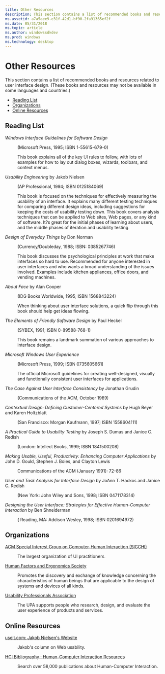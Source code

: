 ```yaml
---
title: Other Resources
description: This section contains a list of recommended books and resources related to user interface design. (These books and resources may not be available in some languages and countries.).
ms.assetid: a7a5aee9-e31f-42d1-bf90-2fa91365ef2f
ms.date: 05/31/2018
ms.topic: article
ms.author: windowssdkdev
ms.prod: windows
ms.technology: desktop
---
```


# Other Resources

This section contains a list of recommended books and resources related to user interface design. (These books and resources may not be available in some languages and countries.)

-   [Reading List](#reading-list)
-   [Organizations](#organizations)
-   [Online Resources](#online-resources)

## Reading List

<dl> <dt>

<span id="_Windows_Interface_Guidelines_for_Software_Design"></span><span id="_windows_interface_guidelines_for_software_design"></span><span id="_WINDOWS_INTERFACE_GUIDELINES_FOR_SOFTWARE_DESIGN"></span> *Windows Interface Guidelines for Software Design*
</dt> <dd>

(Microsoft Press, 1995; ISBN 1-55615-679-0)

This book explains all of the key UI rules to follow, with lots of examples for how to lay out dialog boxes, wizards, toolbars, and context menus.

</dd> <dt>

<span id="Usability_Engineering_by_Jakob_Nielsen_"></span><span id="usability_engineering_by_jakob_nielsen_"></span><span id="USABILITY_ENGINEERING_BY_JAKOB_NIELSEN_"></span>*Usability Engineering* by Jakob Nielsen 
</dt> <dd>

(AP Professional, 1994; ISBN 0125184069)

This book is focused on the techniques for effectively measuring the usability of an interface. It explains many different testing techniques for comparing different design ideas, including suggestions for keeping the costs of usability testing down. This book covers analysis techniques that can be applied to Web sites, Web pages, or any kind of software. It?s great for the initial phases of learning about users, and the middle phases of iteration and usability testing.

</dd> <dt>

<span id="Design_of_Everyday_Things_by_Don_Norman"></span><span id="design_of_everyday_things_by_don_norman"></span><span id="DESIGN_OF_EVERYDAY_THINGS_BY_DON_NORMAN"></span>*Design of Everyday Things* by Don Norman
</dt> <dd>

(Currency/Doubleday, 1988; ISBN: 0385267746)

This book discusses the psychological principles at work that make interfaces so hard to use. Recommended for anyone interested in user interfaces and who wants a broad understanding of the issues involved. Examples include kitchen appliances, office doors, and vending machines.

</dd> <dt>

<span id="About_Face_by_Alan_Cooper_"></span><span id="about_face_by_alan_cooper_"></span><span id="ABOUT_FACE_BY_ALAN_COOPER_"></span>*About Face* by Alan Cooper 
</dt> <dd>

(IDG Books Worldwide, 1995; ISBN 1568843224)

When thinking about user interface solutions, a quick flip through this book should help get ideas flowing.

</dd> <dt>

<span id="The_Elements_of_Friendly_Software_Design_by_Paul_Heckel_"></span><span id="the_elements_of_friendly_software_design_by_paul_heckel_"></span><span id="THE_ELEMENTS_OF_FRIENDLY_SOFTWARE_DESIGN_BY_PAUL_HECKEL_"></span>*The Elements of Friendly Software Design* by Paul Heckel 
</dt> <dd>

(SYBEX, 1991; ISBN 0-89588-768-1)

This book remains a landmark summation of various approaches to interface design.

</dd> <dt>

<span id="Microsoft_Windows_User_Experience"></span><span id="microsoft_windows_user_experience"></span><span id="MICROSOFT_WINDOWS_USER_EXPERIENCE"></span>*Microsoft Windows User Experience*
</dt> <dd>

(Microsoft Press, 1999; ISBN 0735605661)

The official Microsoft guidelines for creating well-designed, visually and functionally consistent user interfaces for applications.

</dd> <dt>

<span id="The_Case_Against_User_Interface_Consistency_by__Jonathan_Grudin"></span><span id="the_case_against_user_interface_consistency_by__jonathan_grudin"></span><span id="THE_CASE_AGAINST_USER_INTERFACE_CONSISTENCY_BY__JONATHAN_GRUDIN"></span>*The Case Against User Interface Consistency* by Jonathan Grudin
</dt> <dd>

(Communications of the ACM, October 1989)

</dd> <dt>

<span id="Contextual_Design__Defining_Customer-Centered_Systems_by_Hugh_Beyer_and_Karen_Holtzblatt"></span><span id="contextual_design__defining_customer-centered_systems_by_hugh_beyer_and_karen_holtzblatt"></span><span id="CONTEXTUAL_DESIGN__DEFINING_CUSTOMER-CENTERED_SYSTEMS_BY_HUGH_BEYER_AND_KAREN_HOLTZBLATT"></span>*Contextual Design: Defining Customer-Centered Systems* by Hugh Beyer and Karen Holtzblatt
</dt> <dd>

(San Francisco: Morgan Kaufmann, 1997; ISBN 1558604111)

</dd> <dt>

<span id="A_Practical_Guide_to_Usability_Testing_by_Joseph_S._Dumas_and_Janice_C._Redish"></span><span id="a_practical_guide_to_usability_testing_by_joseph_s._dumas_and_janice_c._redish"></span><span id="A_PRACTICAL_GUIDE_TO_USABILITY_TESTING_BY_JOSEPH_S._DUMAS_AND_JANICE_C._REDISH"></span>*A Practical Guide to Usability Testing* by Joseph S. Dumas and Janice C. Redish
</dt> <dd>

(London: Intellect Books, 1999; ISBN 1841500208)

</dd> <dt>

<span id="Making_Usable__Useful__Productivity__Enhancing_Computer_Applications_by_John_D._Gould__Stephen_J._Boies__and_Clayton_Lewis"></span><span id="making_usable__useful__productivity__enhancing_computer_applications_by_john_d._gould__stephen_j._boies__and_clayton_lewis"></span><span id="MAKING_USABLE__USEFUL__PRODUCTIVITY__ENHANCING_COMPUTER_APPLICATIONS_BY_JOHN_D._GOULD__STEPHEN_J._BOIES__AND_CLAYTON_LEWIS"></span>*Making Usable, Useful, Productivity: Enhancing Computer Applications* by John D. Gould, Stephen J. Boies, and Clayton Lewis
</dt> <dd>

Communications of the ACM (January 1991): 72-86

</dd> <dt>

<span id="User_and_Task_Analysis_for_Interface_Design_by_JoAnn_T._Hackos_and_Janice_C._Redish"></span><span id="user_and_task_analysis_for_interface_design_by_joann_t._hackos_and_janice_c._redish"></span><span id="USER_AND_TASK_ANALYSIS_FOR_INTERFACE_DESIGN_BY_JOANN_T._HACKOS_AND_JANICE_C._REDISH"></span>*User and Task Analysis for Interface Design* by JoAnn T. Hackos and Janice C. Redish
</dt> <dd>

(New York: John Wiley and Sons, 1998; ISBN 0471178314)

</dd> <dt>

<span id="Designing_the_User_Interface__Strategies_for_Effective_Human-Computer_Interaction_by_Ben_Shneiderman"></span><span id="designing_the_user_interface__strategies_for_effective_human-computer_interaction_by_ben_shneiderman"></span><span id="DESIGNING_THE_USER_INTERFACE__STRATEGIES_FOR_EFFECTIVE_HUMAN-COMPUTER_INTERACTION_BY_BEN_SHNEIDERMAN"></span>*Designing the User Interface: Strategies for Effective Human-Computer Interaction* by Ben Shneiderman
</dt> <dd>

( Reading, MA: Addison Wesley, 1998; ISBN 0201694972)

</dd> </dl>

## Organizations

<dl> <dt>

<span id="ACM_Special_Interest_Group_on_Computer-Human_Interaction__SIGCHI_"></span><span id="acm_special_interest_group_on_computer-human_interaction__sigchi_"></span><span id="ACM_SPECIAL_INTEREST_GROUP_ON_COMPUTER-HUMAN_INTERACTION__SIGCHI_"></span>[ACM Special Interest Group on Computer-Human Interaction (SIGCHI)](http://go.microsoft.com/fwlink/p/?linkid=191896)
</dt> <dd>

The largest organization of UI practitioners.

</dd> <dt>

<span id="Human_Factors_and_Ergonomics_Society"></span><span id="human_factors_and_ergonomics_society"></span><span id="HUMAN_FACTORS_AND_ERGONOMICS_SOCIETY"></span>[Human Factors and Ergonomics Society](http://go.microsoft.com/fwlink/p/?linkid=191901)
</dt> <dd>

Promotes the discovery and exchange of knowledge concerning the characteristics of human beings that are applicable to the design of systems and devices of all kinds.

</dd> <dt>

<span id="Usability_Professionals_Association"></span><span id="usability_professionals_association"></span><span id="USABILITY_PROFESSIONALS_ASSOCIATION"></span>[Usability Professionals Association](http://go.microsoft.com/fwlink/p/?linkid=191902)
</dt> <dd>

The UPA supports people who research, design, and evaluate the user experience of products and services.

</dd> </dl>

## Online Resources

<dl> <dt>

<span id="useit.com__Jakob_Nielsen_s_Website"></span><span id="useit.com__jakob_nielsen_s_website"></span><span id="USEIT.COM__JAKOB_NIELSEN_S_WEBSITE"></span>[useit.com: Jakob Nielsen's Website](http://go.microsoft.com/fwlink/p/?linkid=191899)
</dt> <dd>

Jakob's column on Web usability.

</dd> </dl>

<dl> <dt>

<span id="HCI_Bibliography___Human-Computer_Interaction_Resources"></span><span id="hci_bibliography___human-computer_interaction_resources"></span><span id="HCI_BIBLIOGRAPHY___HUMAN-COMPUTER_INTERACTION_RESOURCES"></span>[HCI Bibliography : Human-Computer Interaction Resources](http://go.microsoft.com/fwlink/p/?linkid=191900)
</dt> <dd>

Search over 58,000 publications about Human-Computer Interaction.

</dd> </dl>

 

 





